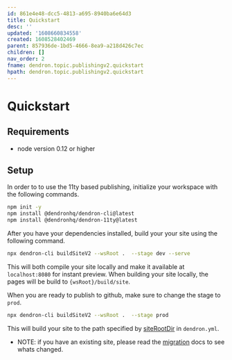 ```yaml
---
id: 861e4e48-dcc5-4813-a695-8940ba6e64d3
title: Quickstart
desc: ''
updated: '1608660834558'
created: 1608528402469
parent: 857936de-1bd5-4666-8ea9-a218d426c7ec
children: []
nav_order: 2
fname: dendron.topic.publishingv2.quickstart
hpath: dendron.topic.publishingv2.quickstart
---
```

# Quickstart

## Requirements

- node version 0.12 or higher

## Setup

In order to to use the 11ty based publishing, initialize your workspace with the following commands.

```bash
npm init -y
npm install @dendronhq/dendron-cli@latest
npm install @dendronhq/dendron-11ty@latest
```

After you have your dependencies installed, build your your site using the following command.

```bash
npx dendron-cli buildSiteV2 --wsRoot .  --stage dev --serve
```

This will both compile your site locally and make it available at `localhost:8080` for instant preview. When building your site locally, the pages will be build to `{wsRoot}/build/site`. 

When you are ready to publish to github, make sure to change the stage to `prod`.

```bash
npx dendron-cli buildSiteV2 --wsRoot .  --stage prod 
```

This will build your site to the path specified by [siteRootDir](ffa6a4ba-5eda-48c7-add5-8e2333ba27b4#siterootdir) in `dendron.yml`. 

- NOTE: if you have an existing site, please read the [migration](fd26b3ef-7978-41c9-8f45-4c4f8414951d) docs to see whats changed.

